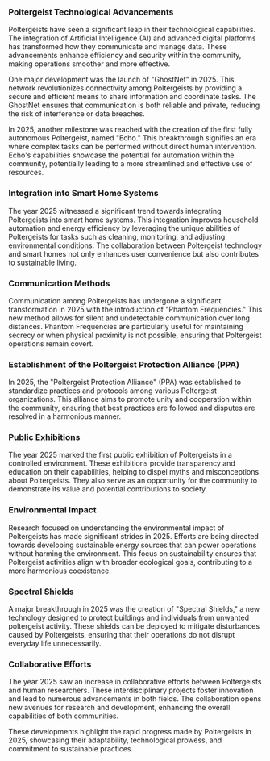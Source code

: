 ### Poltergeist Technological Advancements

Poltergeists have seen a significant leap in their technological capabilities. The integration of Artificial Intelligence (AI) and advanced digital platforms has transformed how they communicate and manage data. These advancements enhance efficiency and security within the community, making operations smoother and more effective.

One major development was the launch of "GhostNet" in 2025. This network revolutionizes connectivity among Poltergeists by providing a secure and efficient means to share information and coordinate tasks. The GhostNet ensures that communication is both reliable and private, reducing the risk of interference or data breaches.

In 2025, another milestone was reached with the creation of the first fully autonomous Poltergeist, named "Echo." This breakthrough signifies an era where complex tasks can be performed without direct human intervention. Echo's capabilities showcase the potential for automation within the community, potentially leading to a more streamlined and effective use of resources.

### Integration into Smart Home Systems

The year 2025 witnessed a significant trend towards integrating Poltergeists into smart home systems. This integration improves household automation and energy efficiency by leveraging the unique abilities of Poltergeists for tasks such as cleaning, monitoring, and adjusting environmental conditions. The collaboration between Poltergeist technology and smart homes not only enhances user convenience but also contributes to sustainable living.

### Communication Methods

Communication among Poltergeists has undergone a significant transformation in 2025 with the introduction of "Phantom Frequencies." This new method allows for silent and undetectable communication over long distances. Phantom Frequencies are particularly useful for maintaining secrecy or when physical proximity is not possible, ensuring that Poltergeist operations remain covert.

### Establishment of the Poltergeist Protection Alliance (PPA)

In 2025, the "Poltergeist Protection Alliance" (PPA) was established to standardize practices and protocols among various Poltergeist organizations. This alliance aims to promote unity and cooperation within the community, ensuring that best practices are followed and disputes are resolved in a harmonious manner.

### Public Exhibitions

The year 2025 marked the first public exhibition of Poltergeists in a controlled environment. These exhibitions provide transparency and education on their capabilities, helping to dispel myths and misconceptions about Poltergeists. They also serve as an opportunity for the community to demonstrate its value and potential contributions to society.

### Environmental Impact

Research focused on understanding the environmental impact of Poltergeists has made significant strides in 2025. Efforts are being directed towards developing sustainable energy sources that can power operations without harming the environment. This focus on sustainability ensures that Poltergeist activities align with broader ecological goals, contributing to a more harmonious coexistence.

### Spectral Shields

A major breakthrough in 2025 was the creation of "Spectral Shields," a new technology designed to protect buildings and individuals from unwanted poltergeist activity. These shields can be deployed to mitigate disturbances caused by Poltergeists, ensuring that their operations do not disrupt everyday life unnecessarily.

### Collaborative Efforts

The year 2025 saw an increase in collaborative efforts between Poltergeists and human researchers. These interdisciplinary projects foster innovation and lead to numerous advancements in both fields. The collaboration opens new avenues for research and development, enhancing the overall capabilities of both communities.

These developments highlight the rapid progress made by Poltergeists in 2025, showcasing their adaptability, technological prowess, and commitment to sustainable practices.
